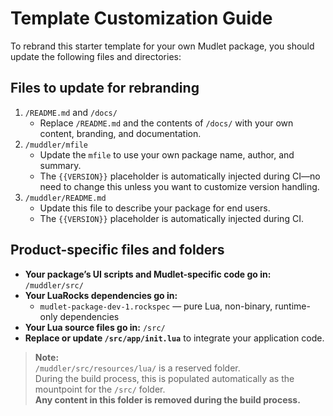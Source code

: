 # Template Customization Guide

To rebrand this starter template for your own Mudlet package, you should update
the following files and directories:

## Files to update for rebranding

1. `/README.md` and `/docs/`
    - Replace `/README.md` and the contents of `/docs/` with your own content,
      branding, and documentation.
2. `/muddler/mfile`
    - Update the `mfile` to use your own package name, author, and summary.
    - The `{{VERSION}}` placeholder is automatically injected during CI—no
      need to change this unless you want to customize version handling.
3. `/muddler/README.md`
    - Update this file to describe your package for end users.
    - The `{{VERSION}}` placeholder is automatically injected during CI.

## Product-specific files and folders

- **Your package’s UI scripts and Mudlet-specific code go in:** `/muddler/src/`
- **Your LuaRocks dependencies go in:**
    - `mudlet-package-dev-1.rockspec` — pure Lua, non-binary, runtime-only
      dependencies
- **Your Lua source files go in:** `/src/`
- **Replace or update `/src/app/init.lua`** to integrate your application code.

> **Note:**  
> `/muddler/src/resources/lua/` is a reserved folder.  
> During the build process, this is populated automatically as the mountpoint
> for the `/src/` folder.  
> **Any content in this folder is removed during the build process.**


